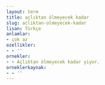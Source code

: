 ```yaml
---
layout: term
title: açlıktan ölmeyecek kadar
slug: acliktan-olmeyecek-kadar
lisan: Türkçe
anlamlar:
- çok az
ozellikler:
- - ''
ornekler:
- - Açlıktan ölmeyecek kadar yiyor.
orneklerkaynak:
- - ''
---
```

